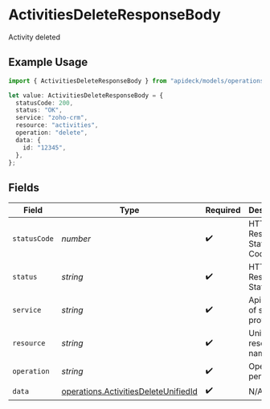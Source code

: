 # ActivitiesDeleteResponseBody

Activity deleted

## Example Usage

```typescript
import { ActivitiesDeleteResponseBody } from "apideck/models/operations";

let value: ActivitiesDeleteResponseBody = {
  statusCode: 200,
  status: "OK",
  service: "zoho-crm",
  resource: "activities",
  operation: "delete",
  data: {
    id: "12345",
  },
};
```

## Fields

| Field                                                                                        | Type                                                                                         | Required                                                                                     | Description                                                                                  | Example                                                                                      |
| -------------------------------------------------------------------------------------------- | -------------------------------------------------------------------------------------------- | -------------------------------------------------------------------------------------------- | -------------------------------------------------------------------------------------------- | -------------------------------------------------------------------------------------------- |
| `statusCode`                                                                                 | *number*                                                                                     | :heavy_check_mark:                                                                           | HTTP Response Status Code                                                                    | 200                                                                                          |
| `status`                                                                                     | *string*                                                                                     | :heavy_check_mark:                                                                           | HTTP Response Status                                                                         | OK                                                                                           |
| `service`                                                                                    | *string*                                                                                     | :heavy_check_mark:                                                                           | Apideck ID of service provider                                                               | zoho-crm                                                                                     |
| `resource`                                                                                   | *string*                                                                                     | :heavy_check_mark:                                                                           | Unified API resource name                                                                    | activities                                                                                   |
| `operation`                                                                                  | *string*                                                                                     | :heavy_check_mark:                                                                           | Operation performed                                                                          | delete                                                                                       |
| `data`                                                                                       | [operations.ActivitiesDeleteUnifiedId](../../models/operations/activitiesdeleteunifiedid.md) | :heavy_check_mark:                                                                           | N/A                                                                                          |                                                                                              |